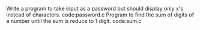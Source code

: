 Write a program to take input as a password but should display only x's instead of characters.
code:password.c
Program to find the sum of digits of a number until the sum is reduce to 1 digit.
code:sum.c
